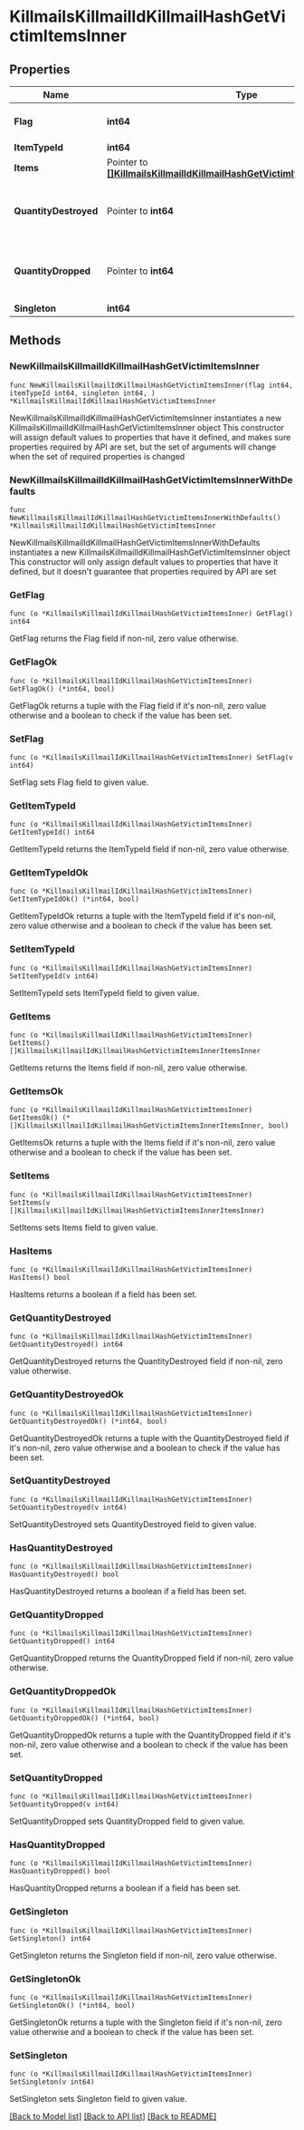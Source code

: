 # KillmailsKillmailIdKillmailHashGetVictimItemsInner

## Properties

Name | Type | Description | Notes
------------ | ------------- | ------------- | -------------
**Flag** | **int64** | Flag for the location of the item  | 
**ItemTypeId** | **int64** |  | 
**Items** | Pointer to [**[]KillmailsKillmailIdKillmailHashGetVictimItemsInnerItemsInner**](KillmailsKillmailIdKillmailHashGetVictimItemsInnerItemsInner.md) |  | [optional] 
**QuantityDestroyed** | Pointer to **int64** | How many of the item were destroyed if any  | [optional] 
**QuantityDropped** | Pointer to **int64** | How many of the item were dropped if any  | [optional] 
**Singleton** | **int64** |  | 

## Methods

### NewKillmailsKillmailIdKillmailHashGetVictimItemsInner

`func NewKillmailsKillmailIdKillmailHashGetVictimItemsInner(flag int64, itemTypeId int64, singleton int64, ) *KillmailsKillmailIdKillmailHashGetVictimItemsInner`

NewKillmailsKillmailIdKillmailHashGetVictimItemsInner instantiates a new KillmailsKillmailIdKillmailHashGetVictimItemsInner object
This constructor will assign default values to properties that have it defined,
and makes sure properties required by API are set, but the set of arguments
will change when the set of required properties is changed

### NewKillmailsKillmailIdKillmailHashGetVictimItemsInnerWithDefaults

`func NewKillmailsKillmailIdKillmailHashGetVictimItemsInnerWithDefaults() *KillmailsKillmailIdKillmailHashGetVictimItemsInner`

NewKillmailsKillmailIdKillmailHashGetVictimItemsInnerWithDefaults instantiates a new KillmailsKillmailIdKillmailHashGetVictimItemsInner object
This constructor will only assign default values to properties that have it defined,
but it doesn't guarantee that properties required by API are set

### GetFlag

`func (o *KillmailsKillmailIdKillmailHashGetVictimItemsInner) GetFlag() int64`

GetFlag returns the Flag field if non-nil, zero value otherwise.

### GetFlagOk

`func (o *KillmailsKillmailIdKillmailHashGetVictimItemsInner) GetFlagOk() (*int64, bool)`

GetFlagOk returns a tuple with the Flag field if it's non-nil, zero value otherwise
and a boolean to check if the value has been set.

### SetFlag

`func (o *KillmailsKillmailIdKillmailHashGetVictimItemsInner) SetFlag(v int64)`

SetFlag sets Flag field to given value.


### GetItemTypeId

`func (o *KillmailsKillmailIdKillmailHashGetVictimItemsInner) GetItemTypeId() int64`

GetItemTypeId returns the ItemTypeId field if non-nil, zero value otherwise.

### GetItemTypeIdOk

`func (o *KillmailsKillmailIdKillmailHashGetVictimItemsInner) GetItemTypeIdOk() (*int64, bool)`

GetItemTypeIdOk returns a tuple with the ItemTypeId field if it's non-nil, zero value otherwise
and a boolean to check if the value has been set.

### SetItemTypeId

`func (o *KillmailsKillmailIdKillmailHashGetVictimItemsInner) SetItemTypeId(v int64)`

SetItemTypeId sets ItemTypeId field to given value.


### GetItems

`func (o *KillmailsKillmailIdKillmailHashGetVictimItemsInner) GetItems() []KillmailsKillmailIdKillmailHashGetVictimItemsInnerItemsInner`

GetItems returns the Items field if non-nil, zero value otherwise.

### GetItemsOk

`func (o *KillmailsKillmailIdKillmailHashGetVictimItemsInner) GetItemsOk() (*[]KillmailsKillmailIdKillmailHashGetVictimItemsInnerItemsInner, bool)`

GetItemsOk returns a tuple with the Items field if it's non-nil, zero value otherwise
and a boolean to check if the value has been set.

### SetItems

`func (o *KillmailsKillmailIdKillmailHashGetVictimItemsInner) SetItems(v []KillmailsKillmailIdKillmailHashGetVictimItemsInnerItemsInner)`

SetItems sets Items field to given value.

### HasItems

`func (o *KillmailsKillmailIdKillmailHashGetVictimItemsInner) HasItems() bool`

HasItems returns a boolean if a field has been set.

### GetQuantityDestroyed

`func (o *KillmailsKillmailIdKillmailHashGetVictimItemsInner) GetQuantityDestroyed() int64`

GetQuantityDestroyed returns the QuantityDestroyed field if non-nil, zero value otherwise.

### GetQuantityDestroyedOk

`func (o *KillmailsKillmailIdKillmailHashGetVictimItemsInner) GetQuantityDestroyedOk() (*int64, bool)`

GetQuantityDestroyedOk returns a tuple with the QuantityDestroyed field if it's non-nil, zero value otherwise
and a boolean to check if the value has been set.

### SetQuantityDestroyed

`func (o *KillmailsKillmailIdKillmailHashGetVictimItemsInner) SetQuantityDestroyed(v int64)`

SetQuantityDestroyed sets QuantityDestroyed field to given value.

### HasQuantityDestroyed

`func (o *KillmailsKillmailIdKillmailHashGetVictimItemsInner) HasQuantityDestroyed() bool`

HasQuantityDestroyed returns a boolean if a field has been set.

### GetQuantityDropped

`func (o *KillmailsKillmailIdKillmailHashGetVictimItemsInner) GetQuantityDropped() int64`

GetQuantityDropped returns the QuantityDropped field if non-nil, zero value otherwise.

### GetQuantityDroppedOk

`func (o *KillmailsKillmailIdKillmailHashGetVictimItemsInner) GetQuantityDroppedOk() (*int64, bool)`

GetQuantityDroppedOk returns a tuple with the QuantityDropped field if it's non-nil, zero value otherwise
and a boolean to check if the value has been set.

### SetQuantityDropped

`func (o *KillmailsKillmailIdKillmailHashGetVictimItemsInner) SetQuantityDropped(v int64)`

SetQuantityDropped sets QuantityDropped field to given value.

### HasQuantityDropped

`func (o *KillmailsKillmailIdKillmailHashGetVictimItemsInner) HasQuantityDropped() bool`

HasQuantityDropped returns a boolean if a field has been set.

### GetSingleton

`func (o *KillmailsKillmailIdKillmailHashGetVictimItemsInner) GetSingleton() int64`

GetSingleton returns the Singleton field if non-nil, zero value otherwise.

### GetSingletonOk

`func (o *KillmailsKillmailIdKillmailHashGetVictimItemsInner) GetSingletonOk() (*int64, bool)`

GetSingletonOk returns a tuple with the Singleton field if it's non-nil, zero value otherwise
and a boolean to check if the value has been set.

### SetSingleton

`func (o *KillmailsKillmailIdKillmailHashGetVictimItemsInner) SetSingleton(v int64)`

SetSingleton sets Singleton field to given value.



[[Back to Model list]](../README.md#documentation-for-models) [[Back to API list]](../README.md#documentation-for-api-endpoints) [[Back to README]](../README.md)


